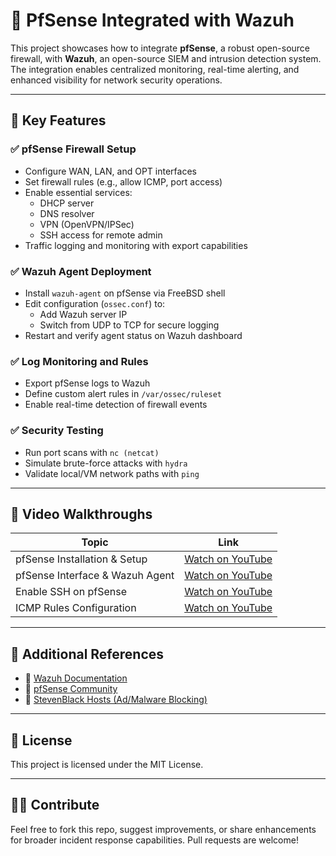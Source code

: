 # 🔐 PfSense Integrated with Wazuh

This project showcases how to integrate **pfSense**, a robust open-source firewall, with **Wazuh**, an open-source SIEM and intrusion detection system. The integration enables centralized monitoring, real-time alerting, and enhanced visibility for network security operations.

---

## 📌 Key Features

### ✅ pfSense Firewall Setup
- Configure WAN, LAN, and OPT interfaces
- Set firewall rules (e.g., allow ICMP, port access)
- Enable essential services:
  - DHCP server
  - DNS resolver
  - VPN (OpenVPN/IPSec)
  - SSH access for remote admin
- Traffic logging and monitoring with export capabilities

### ✅ Wazuh Agent Deployment
- Install `wazuh-agent` on pfSense via FreeBSD shell
- Edit configuration (`ossec.conf`) to:
  - Add Wazuh server IP
  - Switch from UDP to TCP for secure logging
- Restart and verify agent status on Wazuh dashboard

### ✅ Log Monitoring and Rules
- Export pfSense logs to Wazuh
- Define custom alert rules in `/var/ossec/ruleset`
- Enable real-time detection of firewall events

### ✅ Security Testing
- Run port scans with `nc (netcat)`
- Simulate brute-force attacks with `hydra`
- Validate local/VM network paths with `ping`

---

## 🎥 Video Walkthroughs

| Topic | Link |
|-------|------|
| pfSense Installation & Setup | [Watch on YouTube](https://youtu.be/_AiJiS2gtFE) |
| pfSense Interface & Wazuh Agent | [Watch on YouTube](https://youtu.be/eFzG44Ngulo) |
| Enable SSH on pfSense | [Watch on YouTube](https://youtu.be/oakOE2iDkhU) |
| ICMP Rules Configuration | [Watch on YouTube](https://youtu.be/ebPnF74RgFw) |

---

## 📁 Additional References

- 🔗 [Wazuh Documentation](https://documentation.wazuh.com/)
- 🔗 [pfSense Community](https://www.pfsense.org/)
- 🔗 [StevenBlack Hosts (Ad/Malware Blocking)](https://github.com/StevenBlack/hosts)

---

## 📜 License

This project is licensed under the MIT License.

---

## 🙋‍♂️ Contribute

Feel free to fork this repo, suggest improvements, or share enhancements for broader incident response capabilities. Pull requests are welcome!

